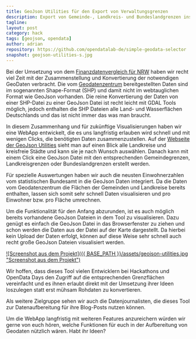 ```yaml
---
title: GeoJson Utilities für den Export von Verwaltungsgrenzen
description: Export von Gemeinde-, Landkreis- und Bundeslandgrenzen ins GeoJson Format inkl. Fläche und Einwohnerzahlen
tagline: 
layout: post
category: hack
tags: [geojson, opendata]
author: adrian
repository: https://github.com/opendatalab-de/simple-geodata-selector
snapshot: geojson-utilities-s.jpg
---
```


Bei der Umsetzung von dem [Finanzdatenvergleich für NRW](https://kfd.piratenfraktion-nrw.de/) 
haben wir recht viel Zeit mit der Zusammenstellung und Konvertierung der notwendigen GeoDaten verbracht. 
Die vom [Geodatenzentrum](http://www.geodatenzentrum.de/geodaten/gdz_rahmen.gdz_div?gdz_spr=deu&gdz_akt_zeile=5&gdz_anz_zeile=0&gdz_user_id=0) 
bereitgestellten Daten sind im sogenannten Shape-Format (SHP) und damit nicht im webtauglichen 
Format wie GeoJson vorhanden. Die reine Konvertierung der Daten von einer SHP-Datei zu einer 
GeoJson Datei ist recht leicht mit GDAL Tools möglich, jedoch enthalten die SHP Dateien alle 
Land- und Wasserflächen Deutschlands und das ist nicht immer das was man braucht.

In diesem Zusammenhang und für zukünftige Visualisierungen haben wir eine WebApp entwickelt, 
die es uns langfristig erlauben wird schnell und mit wenigen Clicks, die benötigten Daten 
zusammenzustellen. Auf der [Webseite der GeoJson Utilities](http://opendatalab.de/projects/geojson-utilities/) 
sieht man auf einen Blick alle 
Landkreise und kreisfreie Städte und kann sie je nach Wunsch auswählen. Danach kann mit 
einem Click eine GeoJson Datei mit den entsprechenden Gemeindegrenzen, Landkreisgrenzen 
oder Bundeslandgrenzen erstellt werden.

Für spezielle Auswertungen haben wir auch die neusten Einwohnerzahlen vom statistischen 
Bundesamt in die GeoJson Daten integriert. Da die Daten vom Geodatenzentrum die Flächen 
der Gemeinden und Landkreise bereits enthalten, lassen sich somit sehr schnell Daten 
visualisieren und pro Einwohner bzw. pro Fläche umrechnen.

Um die Funktionalität für den Anfang abzurunden, ist es auch möglich bereits vorhandene 
GeoJson Dateien in dem Tool zu visualisieren. Dazu genügt es einfach die GeoJson Datei 
in das Browserfenster zu ziehen und schon werden die Daten aus der Datei auf der Karte 
dargestellt. Da hierbei kein Upload der Daten erfolgt, können auf diese Weise sehr schnell 
auch recht große GeoJson Dateien visualisiert werden.

[![Screenshot aus dem Projekt]({{ BASE_PATH }}/assets/geojson-utilities.jpg "Screenshot aus dem Projekt")](http://opendatalab.de/projects/geojson-utilities/)

Wir hoffen, dass dieses Tool vielen Entwicklern bei Hackathons und OpenData Days den 
Zugriff auf die entsprechenden Grenzflächen vereinfacht und es ihnen erlaubt direkt 
mit der Umsetzung ihrer Ideen loszulegen statt erst mühsam Rohdaten zu konvertieren.

Als weitere Zielgruppe sehen wir auch die Datenjournalisten, die dieses Tool zur 
Datenaufbereitung für ihre Blog-Posts nutzen können.

Um die WebApp langfristig mit weiteren Features anzureichern würden wir gerne von 
euch hören, welche Funktionen für euch in der Aufbereitung von Geodaten nützlich wären. 
Habt ihr Ideen?

